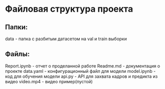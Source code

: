 # Файловая структура проекта
## Папки: 
data - папка с разбитым датасетом на val и train выборки
## Файлы:
Report.ipynb - отчет о проделанной работе
Readme.md - документация о проекте
data.yaml - конфигурационный файл для модели
model.ipynb - код для обучения модели
api.py - API для захвата кадров и предикта из видео
video.mp4 - видео пример(пустой)